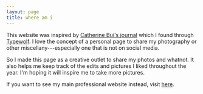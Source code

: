 ```yaml
---
layout: page
title: where am i
---
```


This website was inspired by [Catherine Bui's journal](https://catherinebui.com/journal) which I found through [Typewolf](https://www.typewolf.com/portfolio-sites). I love the concept of a personal page to share my photography or other miscellany---especially one that is not on social media.

So I made this page as a creative outlet to share my photos and whatnot. It also helps me keep track of the edits and pictures I liked throughout the year. I'm hoping it will inspire me to take more pictures.

If you want to see my main professional website instead, visit [here](https://brookekryan.com).